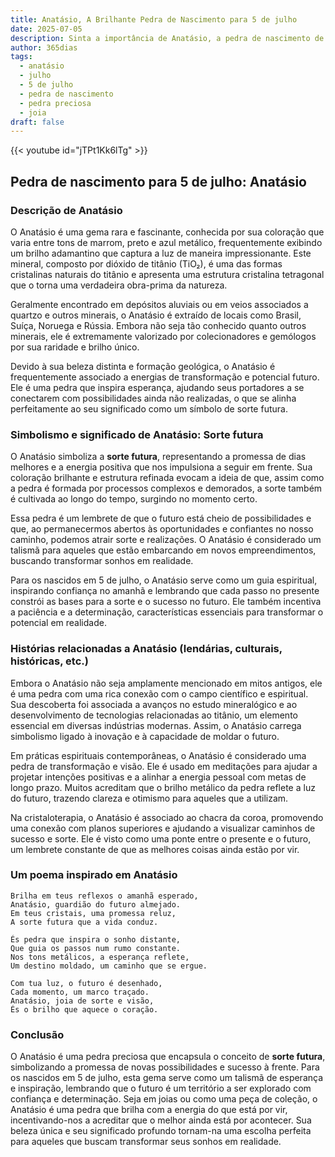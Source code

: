 ```yaml
---
title: Anatásio, A Brilhante Pedra de Nascimento para 5 de julho
date: 2025-07-05
description: Sinta a importância de Anatásio, a pedra de nascimento de 5 de julho que simboliza Sorte futura. Deixe que sua beleza e significado iluminem seu dia.
author: 365dias
tags:
  - anatásio
  - julho
  - 5 de julho
  - pedra de nascimento
  - pedra preciosa
  - joia
draft: false
---
```


{{< youtube id="jTPt1Kk6lTg" >}}

## Pedra de nascimento para 5 de julho: Anatásio

### Descrição de Anatásio

O Anatásio é uma gema rara e fascinante, conhecida por sua coloração que varia entre tons de marrom, preto e azul metálico, frequentemente exibindo um brilho adamantino que captura a luz de maneira impressionante. Este mineral, composto por dióxido de titânio (TiO₂), é uma das formas cristalinas naturais do titânio e apresenta uma estrutura cristalina tetragonal que o torna uma verdadeira obra-prima da natureza.

Geralmente encontrado em depósitos aluviais ou em veios associados a quartzo e outros minerais, o Anatásio é extraído de locais como Brasil, Suíça, Noruega e Rússia. Embora não seja tão conhecido quanto outros minerais, ele é extremamente valorizado por colecionadores e gemólogos por sua raridade e brilho único.

Devido à sua beleza distinta e formação geológica, o Anatásio é frequentemente associado a energias de transformação e potencial futuro. Ele é uma pedra que inspira esperança, ajudando seus portadores a se conectarem com possibilidades ainda não realizadas, o que se alinha perfeitamente ao seu significado como um símbolo de sorte futura.

### Simbolismo e significado de Anatásio: Sorte futura

O Anatásio simboliza a **sorte futura**, representando a promessa de dias melhores e a energia positiva que nos impulsiona a seguir em frente. Sua coloração brilhante e estrutura refinada evocam a ideia de que, assim como a pedra é formada por processos complexos e demorados, a sorte também é cultivada ao longo do tempo, surgindo no momento certo.

Essa pedra é um lembrete de que o futuro está cheio de possibilidades e que, ao permanecermos abertos às oportunidades e confiantes no nosso caminho, podemos atrair sorte e realizações. O Anatásio é considerado um talismã para aqueles que estão embarcando em novos empreendimentos, buscando transformar sonhos em realidade.

Para os nascidos em 5 de julho, o Anatásio serve como um guia espiritual, inspirando confiança no amanhã e lembrando que cada passo no presente constrói as bases para a sorte e o sucesso no futuro. Ele também incentiva a paciência e a determinação, características essenciais para transformar o potencial em realidade.

### Histórias relacionadas a Anatásio (lendárias, culturais, históricas, etc.)

Embora o Anatásio não seja amplamente mencionado em mitos antigos, ele é uma pedra com uma rica conexão com o campo científico e espiritual. Sua descoberta foi associada a avanços no estudo mineralógico e ao desenvolvimento de tecnologias relacionadas ao titânio, um elemento essencial em diversas indústrias modernas. Assim, o Anatásio carrega simbolismo ligado à inovação e à capacidade de moldar o futuro.

Em práticas espirituais contemporâneas, o Anatásio é considerado uma pedra de transformação e visão. Ele é usado em meditações para ajudar a projetar intenções positivas e a alinhar a energia pessoal com metas de longo prazo. Muitos acreditam que o brilho metálico da pedra reflete a luz do futuro, trazendo clareza e otimismo para aqueles que a utilizam.

Na cristaloterapia, o Anatásio é associado ao chacra da coroa, promovendo uma conexão com planos superiores e ajudando a visualizar caminhos de sucesso e sorte. Ele é visto como uma ponte entre o presente e o futuro, um lembrete constante de que as melhores coisas ainda estão por vir.

### Um poema inspirado em Anatásio

```
Brilha em teus reflexos o amanhã esperado,  
Anatásio, guardião do futuro almejado.  
Em teus cristais, uma promessa reluz,  
A sorte futura que a vida conduz.  

És pedra que inspira o sonho distante,  
Que guia os passos num rumo constante.  
Nos tons metálicos, a esperança reflete,  
Um destino moldado, um caminho que se ergue.  

Com tua luz, o futuro é desenhado,  
Cada momento, um marco traçado.  
Anatásio, joia de sorte e visão,  
És o brilho que aquece o coração.
```

### Conclusão

O Anatásio é uma pedra preciosa que encapsula o conceito de **sorte futura**, simbolizando a promessa de novas possibilidades e sucesso à frente. Para os nascidos em 5 de julho, esta gema serve como um talismã de esperança e inspiração, lembrando que o futuro é um território a ser explorado com confiança e determinação. Seja em joias ou como uma peça de coleção, o Anatásio é uma pedra que brilha com a energia do que está por vir, incentivando-nos a acreditar que o melhor ainda está por acontecer. Sua beleza única e seu significado profundo tornam-na uma escolha perfeita para aqueles que buscam transformar seus sonhos em realidade.